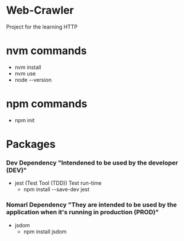 # Web-Crawler
Project for the learning HTTP 

# nvm commands
* nvm install
* nvm use
* node --version

# npm commands 
* npm init

# Packages
### Dev Dependency "Intendened to be used by the developer (DEV)"
* jest (Test Tool (TDD)) Test run-time
    - npm install --save-dev jest

### Nomarl Dependency   "They are intended to be used by the application when it's running in production (PROD)"
* jsdom 
    - npm install jsdom